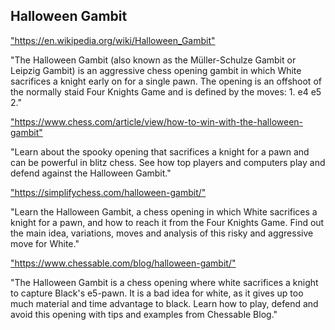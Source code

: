 <h2>Halloween Gambit</h2>
<p><a href="https://en.wikipedia.org/wiki/Halloween_Gambit">"https://en.wikipedia.org/wiki/Halloween_Gambit"</a></p>

<p>"The Halloween Gambit (also known as the Müller-Schulze Gambit or Leipzig Gambit) is an aggressive chess opening gambit in which White sacrifices a knight early on for a single pawn. The opening is an offshoot of the normally staid Four Knights Game and is defined by the moves: 1. e4 e5 2." </p>

<p><a href="https://www.chess.com/article/view/how-to-win-with-the-halloween-gambit">"https://www.chess.com/article/view/how-to-win-with-the-halloween-gambit"</a></p>

<p>"Learn about the spooky opening that sacrifices a knight for a pawn and can be powerful in blitz chess. See how top players and computers play and defend against the Halloween Gambit." </p>

<p><a href="https://simplifychess.com/halloween-gambit/">"https://simplifychess.com/halloween-gambit/"</a></p>

<p>"Learn the Halloween Gambit, a chess opening in which White sacrifices a knight for a pawn, and how to reach it from the Four Knights Game. Find out the main idea, variations, moves and analysis of this risky and aggressive move for White." </p>

<p><a href="https://www.chessable.com/blog/halloween-gambit/">"https://www.chessable.com/blog/halloween-gambit/"</a></p>

<p>"The Halloween Gambit is a chess opening where white sacrifices a knight to capture Black's e5-pawn. It is a bad idea for white, as it gives up too much material and time advantage to black. Learn how to play, defend and avoid this opening with tips and examples from Chessable Blog." </p>

